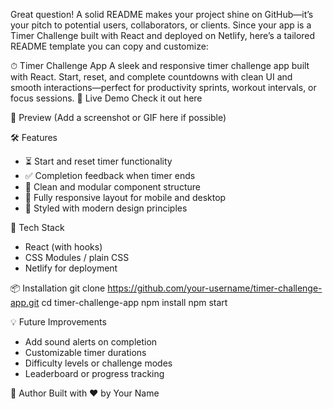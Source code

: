 Great question! A solid README makes your project shine on GitHub—it’s your pitch to potential users, collaborators, or clients. Since your app is a Timer Challenge built with React and deployed on Netlify, here’s a tailored README template you can copy and customize:

⏱ Timer Challenge App
A sleek and responsive timer challenge app built with React. Start, reset, and complete countdowns with clean UI and smooth interactions—perfect for productivity sprints, workout intervals, or focus sessions.
🚀 Live Demo
Check it out here

📸 Preview
(Add a screenshot or GIF here if possible)

🛠️ Features
- ⏳ Start and reset timer functionality
- ✅ Completion feedback when timer ends
- 🎯 Clean and modular component structure
- 📱 Fully responsive layout for mobile and desktop
- 🎨 Styled with modern design principles

🧰 Tech Stack
- React (with hooks)
- CSS Modules / plain CSS
- Netlify for deployment

📦 Installation
git clone https://github.com/your-username/timer-challenge-app.git
cd timer-challenge-app
npm install
npm start



💡 Future Improvements
- Add sound alerts on completion
- Customizable timer durations
- Difficulty levels or challenge modes
- Leaderboard or progress tracking

🙌 Author
Built with ❤️ by Your Name



